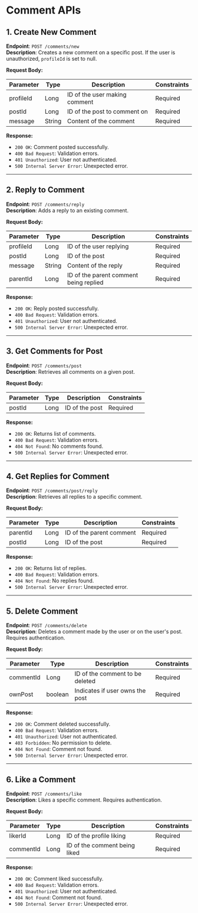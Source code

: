 # Comment APIs

## 1. Create New Comment

**Endpoint**: `POST /comments/new`  
**Description**: Creates a new comment on a specific post. If the user is unauthorized, `profileId` is set to null.

**Request Body:**

| Parameter  | Type | Description                   | Constraints |
|------------|------|-------------------------------|-------------|
| profileId  | Long | ID of the user making comment | Required    |
| postId     | Long | ID of the post to comment on  | Required    |
| message    | String | Content of the comment        | Required    |

**Response:**

- `200 OK`: Comment posted successfully.
- `400 Bad Request`: Validation errors.
- `401 Unauthorized`: User not authenticated.
- `500 Internal Server Error`: Unexpected error.

---

## 2. Reply to Comment

**Endpoint**: `POST /comments/reply`  
**Description**: Adds a reply to an existing comment.

**Request Body:**

| Parameter  | Type | Description                            | Constraints |
|------------|------|----------------------------------------|-------------|
| profileId  | Long | ID of the user replying                | Required    |
| postId     | Long | ID of the post                         | Required    |
| message    | String | Content of the reply                   | Required    |
| parentId   | Long | ID of the parent comment being replied | Required    |

**Response:**

- `200 OK`: Reply posted successfully.
- `400 Bad Request`: Validation errors.
- `401 Unauthorized`: User not authenticated.
- `500 Internal Server Error`: Unexpected error.

---

## 3. Get Comments for Post

**Endpoint**: `POST /comments/post`  
**Description**: Retrieves all comments on a given post.

**Request Body:**

| Parameter | Type | Description              | Constraints |
|-----------|------|--------------------------|-------------|
| postId    | Long | ID of the post           | Required    |

**Response:**

- `200 OK`: Returns list of comments.
- `400 Bad Request`: Validation errors.
- `404 Not Found`: No comments found.
- `500 Internal Server Error`: Unexpected error.

---

## 4. Get Replies for Comment

**Endpoint**: `POST /comments/post/reply`  
**Description**: Retrieves all replies to a specific comment.

**Request Body:**

| Parameter | Type | Description              | Constraints |
|-----------|------|--------------------------|-------------|
| parentId  | Long | ID of the parent comment | Required    |
| postId    | Long | ID of the post           | Required    |

**Response:**

- `200 OK`: Returns list of replies.
- `400 Bad Request`: Validation errors.
- `404 Not Found`: No replies found.
- `500 Internal Server Error`: Unexpected error.

---

## 5. Delete Comment

**Endpoint**: `POST /comments/delete`  
**Description**: Deletes a comment made by the user or on the user's post. Requires authentication.

**Request Body:**

| Parameter | Type    | Description                         | Constraints |
|-----------|---------|-------------------------------------|-------------|
| commentId | Long    | ID of the comment to be deleted     | Required    |
| ownPost   | boolean | Indicates if user owns the post     | Required    |

**Response:**

- `200 OK`: Comment deleted successfully.
- `400 Bad Request`: Validation errors.
- `401 Unauthorized`: User not authenticated.
- `403 Forbidden`: No permission to delete.
- `404 Not Found`: Comment not found.
- `500 Internal Server Error`: Unexpected error.

---

## 6. Like a Comment

**Endpoint**: `POST /comments/like`  
**Description**: Likes a specific comment. Requires authentication.

**Request Body:**

| Parameter  | Type | Description                    | Constraints |
|------------|------|--------------------------------|-------------|
| likerId    | Long | ID of the profile liking       | Required    |
| commentId  | Long | ID of the comment being liked  | Required    |

**Response:**

- `200 OK`: Comment liked successfully.
- `400 Bad Request`: Validation errors.
- `401 Unauthorized`: User not authenticated.
- `404 Not Found`: Comment not found.
- `500 Internal Server Error`: Unexpected error.
